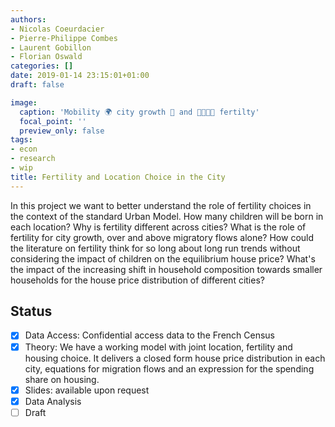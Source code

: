 ```yaml
---
authors:
- Nicolas Coeurdacier
- Pierre-Philippe Combes
- Laurent Gobillon
- Florian Oswald
categories: []
date: 2019-01-14 23:15:01+01:00
draft: false

image:
  caption: 'Mobility 🌍 city growth 🌆 and 👨‍👩‍👧‍👦 fertilty'
  focal_point: ''
  preview_only: false
tags:
- econ
- research
- wip
title: Fertility and Location Choice in the City
---
```

In this project we want to better understand the role of fertility choices in the context of the standard Urban Model. How many children will be born in each location? Why is fertility different across cities? What is the role of fertility for city growth, over and above migratory flows alone? How could the literature on fertility think for so long about long run trends without considering the impact of children on the equilibrium house price? What's the impact of the increasing shift in household composition towards smaller households for the house price distribution of different cities?

## Status

- [x] Data Access: Confidential access data to the French Census
- [x] Theory: We have a working model with joint location, fertility and housing choice. It delivers a closed form house price distribution in each city, equations for migration flows and an expression for the spending share on housing. 
- [x] Slides: available upon request 
- [x] Data Analysis
- [ ] Draft
